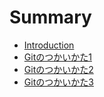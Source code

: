 # Summary

* [Introduction](README.md)
* [Gitのつかいかた1](git1.md)
* [Gitのつかいかた2](git2.md)
* [Gitのつかいかた3](git3.md)

